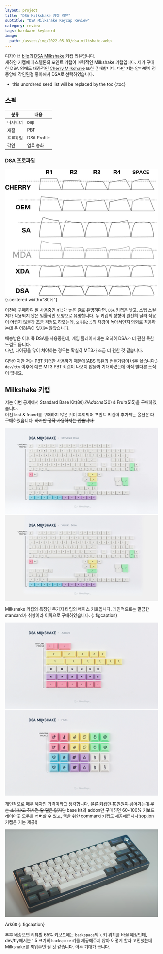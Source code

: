 ```yaml
---
layout: project
title: "DSA Milkshake 키캡 리뷰"
subtitle: "DSA Milkshake Keycap Review"
category: review
tags: hardware keyboard
image:
  path: /assets/img/2022-05-03/dsa_milkshake.webp
---
```


디자이너 [biip]의 [DSA Milkshake] 키캡 리뷰입니다.<br>
새하얀 키캡에 파스텔톤의 포인트 키캡이 매력적인 Milkshake 키캡입니다. 제가 구매한 DSA 외에도 대중적인 [Cherry Milkshake] 또한
존재합니다. 다만 저는 알파벳이 정 중앙에 각인된걸 좋아해서 DSA로 선택하였습니다.

<!--more-->

* this unordered seed list will be replaced by the toc
{:toc}

## 스펙

| 분류     | 내용        |
| -------- | ----------- |
| 디자이너 | biip        |
| 재질     | PBT         |
| 프로파일 | DSA Profile |
| 각인     | 염료 승화   |

### DSA 프로파일

![Keycap Profile](/assets/img/2022-05-03/keycap_profile.png){:.centered width="80%"}

이전에 구매하여 잘 사용중인 `MT3`가 높은 걸로 유명하다면, `DSA` 키캡은 낮고, 스텝 스컬쳐가 적용되지 않은 일률적인 모양으로 유명합니다. 두
키캡의 성향이 완전히 달라 적응이 어렵지 않을까 조금 걱정도 하였는데, `오리온2.5`의 자경이 높아서인지 의외로 적응하는데 큰 어려움이 있지는
않았습니다.

배송받은 이후 쭉 DSA를 사용중인데, 게임 플레이시에는 오히려 DSA가 더 편한 듯한 느낌도 듭니다.<br>
다만, 타이핑을 많이 쳐야하는 경우는 확실히 MT3가 조금 더 편한 것 같습니다.

여담이지만 저는 PBT 키캡만 사용하기 때문에(ABS 특유의 번들거림이 너무 싫습니다.) `dev/tty` 이후에 예쁜 MT3 PBT 키캡이 나오지 않을까
기대하였는데 아직 별다른 소식이 없네요.

## Milkshake 키캡

저는 이번 공제에서 Standard Base Kit($80)와 Addons($20) & Fruit($15)을 구매하였습니다.<br>
이전 lost & found를 구매하지 않은 것이 후회되어 포인트 키캡이 추가되는 옵션은 다 구매하였습니다. ~~하지만 정작 사용하지는 않습니다.~~

![Standard Base kit](/assets/img/2022-05-03/standard_base.webp)
![Weirdo Base kit](/assets/img/2022-05-03/weirdo_base.webp)

Milkshake 키캡의 특징인 두가지 타입의 베이스 키트입니다. 개인적으로는 깔끔한 standard가 취향이라 이쪽으로 구매하였습니다.
{:.figcaption}

![Addons](/assets/img/2022-05-03/addons.webp)
![Fruits](/assets/img/2022-05-03/fruits.webp)

개인적으로 매우 혜자인 가격이라고 생각합니다. ~~물론 키캡만 10만원이 넘어가는데 무슨 소리냐고 하시면 할 말은 없지만~~ base kit과 addon만
구매하면 60~100% 키보드 레이아웃 모두를 커버할 수 있고, 맥을 위한 command 키캡도 제공해줍니다!(option 키캡은 기본 제공!)

![Ark68](/assets/img/2022-05-03/ark68.png)

Ark68
{:.figcaption}

추후 배송오면 리뷰할 65% 키보드에는 `backspace`와 `\` 키 위치를 바꿀 예정인데, dev/tty에서는 1.5 크기의 `backspace` 키를 제공해주지
않아 어떻게 할까 고민했는데 Milkshake를 끼워주면 될 것 같습니다. 아주 기대가 큽니다.

<!-- Links -->
[biip]: https://www.instagram.com/biipmk/
[DSA Milkshake]: https://novelkeys.com/collections/keycaps/products/dsa-milkshake
[Cherry Milkshake]: https://novelkeys.com/collections/keycaps/products/cherry-milkshake
